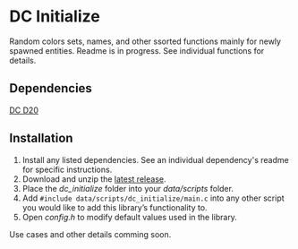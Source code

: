 # DC Initialize

Random colors sets, names, and other ssorted functions mainly for newly spawned entities. Readme is in progress. See individual functions for details.

## Dependencies

[DC D20](https://github.com/DCurrent/openbor-script-D20/)

## Installation

1. Install any listed dependencies. See an individual dependency's readme for specific instructions.
1. Download and unzip the [latest release](../../releases).
1. Place the *dc_initialize* folder into your *data/scripts* folder.
1. Add ```#include data/scripts/dc_initialize/main.c``` into any other script you would like to add this library’s functionality to.
1. Open *config.h* to modify default values used in the library.

Use cases and other details comming soon.
